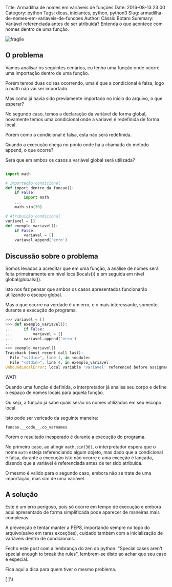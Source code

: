 Title: Armadilha de nomes em variáveis de funções
Date: 2016-08-13 23:00
Category: python
Tags: dicas, iniciantes, python, python3
Slug: armadilha-de-nomes-em-variaveis-de-funcoes
Author: Cássio Botaro
Summary: Variável referenciada antes de ser atribuida? Entenda o que acontece com nomes dentro de uma função.

![fragile]({filename}/images/fragile.jpg "Importação Frágil")

## O problema
Vamos analisar os seguintes cenários, eu tenho uma função onde ocorre uma importação dentro de uma função.

Porém temos duas coisas ocorrendo, uma é que a condicional é falsa, logo o math não vai ser importado.

Mas como já havia sido previamente importado no início do arquivo, o que esperar?

No segundo caso, temos a declaração da variável de forma global, novamente temos uma condicional onde a variavel é redefinida de forma local.

Porém como a condicional é falsa, esta não será redefinida.

Quando a execução chega no ponto onde há a chamada do método append, o que ocorre?

Será que em ambos os casos a variável global será utilizada?

```python

import math

# Importação condicional
def import_dentro_da_funcao():
    if False:
        import math
    ...
    math.sin(30)

# Atribuição condicional
variavel = []
def exemplo_variavel():
    if False:
        variavel = []
    variavel.append('erro')
```

## Discussão sobre o problema

Somos levados a acreditar que em uma função, a análise de nomes será feita primeiramente em nível local(locals()) e em seguida em nível global(globals()).

Isto nos faz pensar que ambos os casos apresentados funcionarão utilizando o escopo global.

Mas o que ocorre na verdade é um erro, e o mais interessante, somente durante a execução do programa.

```python
>>> variavel = []
>>> def exemplo_variavel():
...     if False:
...         variavel = []
...     variavel.append('erro')
...
>>> exemplo_variavel()
Traceback (most recent call last):
  File "<stdin>", line 1, in <module>
  File "<stdin>", line 4, in exemplo_variavel
UnboundLocalError: local variable 'variavel' referenced before assignment
```
WAT!

Quando uma função é definida, o interpretador já analisa seu corpo e define o espaço de nomes locais para aquela função.

Ou seja, a função já sabe quais serão os nomes utilizados em seu escopo local.

Isto pode ser vericado da seguinte maneira:

`funcao.__code__.co_varnames`

Porém o resultado inesperado é durante a execução do programa.

No primeiro caso, ao atingir `math.sin(30)`, o interpretador espera que o nome `math` esteja referenciando algum objeto, mas dado que a condicional é falsa, durante a execução isto não ocorre e uma exceção é lançada, dizendo que a variável é referenciada antes de ter sido atribuida.

O mesmo é valido para o segundo caso, embora não se trate de uma importação, mas sim de uma variável.

## A solução

Este é um erro perigoso, pois só ocorre em tempo de execução e embora aqui apresentado de forma simplificada pode aparecer de maneiras mais complexas.

A prevenção é tentar manter a PEP8, importando sempre no topo do arquivo(salvo em raras exceções), cuidado também com a inicialização de variáveis dentro de condicionais.

Fecho este post com a lembrança do zen do python: "Special cases aren't special enough to break the rules", lembrem-se disto ao achar que seu caso é especial.

Fica aqui a dica para quem tiver o mesmo problema.

[ ]'s
